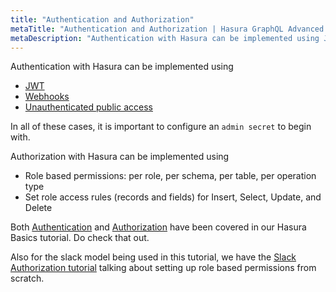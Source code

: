```yaml
---
title: "Authentication and Authorization"
metaTitle: "Authentication and Authorization | Hasura GraphQL Advanced Tutorial"
metaDescription: "Authentication with Hasura can be implemented using JWT, webhooks and unauthenticated public access. Authorization with Hasura can be implemented using role based permissions."
---
```


Authentication with Hasura can be implemented using

- [JWT](https://hasura.io/docs/latest/graphql/core/auth/authentication/jwt/)
- [Webhooks](https://hasura.io/docs/latest/graphql/core/auth/authentication/webhook/)
- [Unauthenticated public access](https://hasura.io/docs/latest/graphql/core/auth/authentication/unauthenticated-access/)

In all of these cases, it is important to configure an `admin secret` to begin with.

Authorization with Hasura can be implemented using

- Role based permissions: per role, per schema, per table, per operation type
- Set role access rules (records and fields) for Insert, Select, Update, and Delete

Both [Authentication](https://hasura.io/learn/graphql/hasura/authentication/) and [Authorization](https://hasura.io/learn/graphql/hasura/authorization/) have been covered in our Hasura Basics tutorial. Do check that out.

Also for the slack model being used in this tutorial, we have the [Slack Authorization tutorial](https://hasura.io/learn/graphql/hasura-auth-slack/introduction/) talking about setting up role based permissions from scratch.
